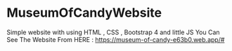 # MuseumOfCandyWebsite
Simple website with using HTML , CSS , Bootstrap 4 and little JS 
You Can See The Website From HERE : https://museum-of-candy-e63b0.web.app/#
